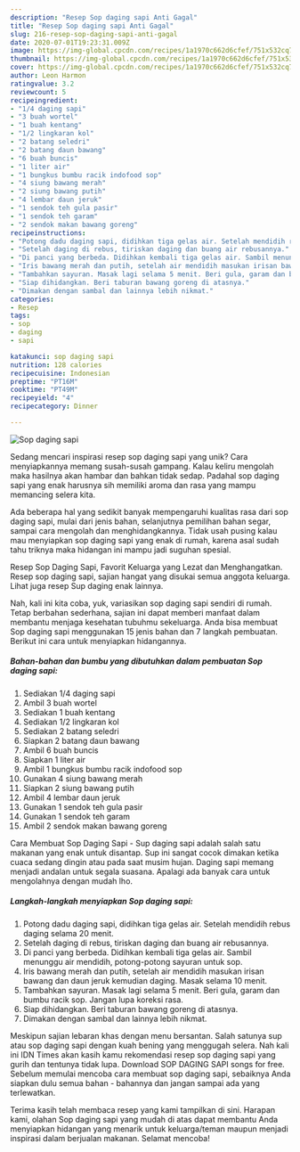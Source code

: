 ```yaml
---
description: "Resep Sop daging sapi Anti Gagal"
title: "Resep Sop daging sapi Anti Gagal"
slug: 216-resep-sop-daging-sapi-anti-gagal
date: 2020-07-01T19:23:31.009Z
image: https://img-global.cpcdn.com/recipes/1a1970c662d6cfef/751x532cq70/sop-daging-sapi-foto-resep-utama.jpg
thumbnail: https://img-global.cpcdn.com/recipes/1a1970c662d6cfef/751x532cq70/sop-daging-sapi-foto-resep-utama.jpg
cover: https://img-global.cpcdn.com/recipes/1a1970c662d6cfef/751x532cq70/sop-daging-sapi-foto-resep-utama.jpg
author: Leon Harmon
ratingvalue: 3.2
reviewcount: 5
recipeingredient:
- "1/4 daging sapi"
- "3 buah wortel"
- "1 buah kentang"
- "1/2 lingkaran kol"
- "2 batang seledri"
- "2 batang daun bawang"
- "6 buah buncis"
- "1 liter air"
- "1 bungkus bumbu racik indofood sop"
- "4 siung bawang merah"
- "2 siung bawang putih"
- "4 lembar daun jeruk"
- "1 sendok teh gula pasir"
- "1 sendok teh garam"
- "2 sendok makan bawang goreng"
recipeinstructions:
- "Potong dadu daging sapi, didihkan tiga gelas air. Setelah mendidih rebus daging selama 20 menit."
- "Setelah daging di rebus, tiriskan daging dan buang air rebusannya."
- "Di panci yang berbeda. Didihkan kembali tiga gelas air. Sambil menunggu air mendidih, potong-potong sayuran untuk sop."
- "Iris bawang merah dan putih, setelah air mendidih masukan irisan bawang dan daun jeruk kemudian daging. Masak selama 10 menit."
- "Tambahkan sayuran. Masak lagi selama 5 menit. Beri gula, garam dan bumbu racik sop. Jangan lupa koreksi rasa."
- "Siap dihidangkan. Beri taburan bawang goreng di atasnya."
- "Dimakan dengan sambal dan lainnya lebih nikmat."
categories:
- Resep
tags:
- sop
- daging
- sapi

katakunci: sop daging sapi 
nutrition: 128 calories
recipecuisine: Indonesian
preptime: "PT16M"
cooktime: "PT49M"
recipeyield: "4"
recipecategory: Dinner

---
```



![Sop daging sapi](https://img-global.cpcdn.com/recipes/1a1970c662d6cfef/751x532cq70/sop-daging-sapi-foto-resep-utama.jpg)

Sedang mencari inspirasi resep sop daging sapi yang unik? Cara menyiapkannya memang susah-susah gampang. Kalau keliru mengolah maka hasilnya akan hambar dan bahkan tidak sedap. Padahal sop daging sapi yang enak harusnya sih memiliki aroma dan rasa yang mampu memancing selera kita.

Ada beberapa hal yang sedikit banyak mempengaruhi kualitas rasa dari sop daging sapi, mulai dari jenis bahan, selanjutnya pemilihan bahan segar, sampai cara mengolah dan menghidangkannya. Tidak usah pusing kalau mau menyiapkan sop daging sapi yang enak di rumah, karena asal sudah tahu triknya maka hidangan ini mampu jadi suguhan spesial.

Resep Sop Daging Sapi, Favorit Keluarga yang Lezat dan Menghangatkan. Resep sop daging sapi, sajian hangat yang disukai semua anggota keluarga. Lihat juga resep Sup daging enak lainnya.


Nah, kali ini kita coba, yuk, variasikan sop daging sapi sendiri di rumah. Tetap berbahan sederhana, sajian ini dapat memberi manfaat dalam membantu menjaga kesehatan tubuhmu sekeluarga. Anda bisa membuat Sop daging sapi menggunakan 15 jenis bahan dan 7 langkah pembuatan. Berikut ini cara untuk menyiapkan hidangannya.

<!--inarticleads1-->

##### Bahan-bahan dan bumbu yang dibutuhkan dalam pembuatan Sop daging sapi:

1. Sediakan 1/4 daging sapi
1. Ambil 3 buah wortel
1. Sediakan 1 buah kentang
1. Sediakan 1/2 lingkaran kol
1. Sediakan 2 batang seledri
1. Siapkan 2 batang daun bawang
1. Ambil 6 buah buncis
1. Siapkan 1 liter air
1. Ambil 1 bungkus bumbu racik indofood sop
1. Gunakan 4 siung bawang merah
1. Siapkan 2 siung bawang putih
1. Ambil 4 lembar daun jeruk
1. Gunakan 1 sendok teh gula pasir
1. Gunakan 1 sendok teh garam
1. Ambil 2 sendok makan bawang goreng


Cara Membuat Sop Daging Sapi - Sup daging sapi adalah salah satu makanan yang enak untuk disantap. Sup ini sangat cocok dimakan ketika cuaca sedang dingin atau pada saat musim hujan. Daging sapi memang menjadi andalan untuk segala suasana. Apalagi ada banyak cara untuk mengolahnya dengan mudah lho. 

<!--inarticleads2-->

##### Langkah-langkah menyiapkan Sop daging sapi:

1. Potong dadu daging sapi, didihkan tiga gelas air. Setelah mendidih rebus daging selama 20 menit.
1. Setelah daging di rebus, tiriskan daging dan buang air rebusannya.
1. Di panci yang berbeda. Didihkan kembali tiga gelas air. Sambil menunggu air mendidih, potong-potong sayuran untuk sop.
1. Iris bawang merah dan putih, setelah air mendidih masukan irisan bawang dan daun jeruk kemudian daging. Masak selama 10 menit.
1. Tambahkan sayuran. Masak lagi selama 5 menit. Beri gula, garam dan bumbu racik sop. Jangan lupa koreksi rasa.
1. Siap dihidangkan. Beri taburan bawang goreng di atasnya.
1. Dimakan dengan sambal dan lainnya lebih nikmat.


Meskipun sajian lebaran khas dengan menu bersantan. Salah satunya sup atau sop daging sapi dengan kuah bening yang menggugah selera. Nah kali ini IDN Times akan kasih kamu rekomendasi resep sop daging sapi yang gurih dan tentunya tidak lupa. Download SOP DAGING SAPI songs for free. Sebelum memulai mencoba cara membuat sop daging sapi, sebaiknya Anda siapkan dulu semua bahan - bahannya dan jangan sampai ada yang terlewatkan. 

Terima kasih telah membaca resep yang kami tampilkan di sini. Harapan kami, olahan Sop daging sapi yang mudah di atas dapat membantu Anda menyiapkan hidangan yang menarik untuk keluarga/teman maupun menjadi inspirasi dalam berjualan makanan. Selamat mencoba!
